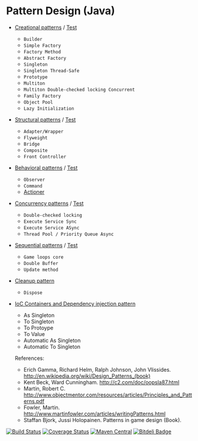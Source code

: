 Pattern Design (Java)
==============

* [Creational patterns](https://github.com/victorakamon/pattern-design/tree/master/src/creational) / [Test](https://github.com/victorakamon/pattern-design/tree/master/test/creational)
  * ```Builder```
  * ```Simple Factory```
  * ```Factory Method```
  * ```Abstract Factory```
  * ```Singleton```
  * ```Singleton Thread-Safe```
  * ```Prototype```
  * ```Multiton```
  * ```Multiton Double-checked locking Concurrent``` 
  * ```Family Factory```
  * ```Object Pool```
  * ```Lazy Initialization```
  
* [Structural patterns](https://github.com/victorakamon/pattern-design/tree/master/src/structural) / [Test](https://github.com/victorakamon/pattern-design/tree/master/test/structural)
  * ```Adapter/Wrapper```
  * ```Flyweight```
  * ```Bridge```
  * ```Composite```
  * ```Front Controller```

* [Behavioral patterns](https://github.com/victorakamon/pattern-design/tree/master/src/behavioral) / [Test](https://github.com/victorakamon/pattern-design/tree/master/test/behavioral)
  * ```Observer```
  * ```Command```
  * [Actioner](https://github.com/vicboma1/CommandMapper)
  

* [Concurrency patterns](https://github.com/victorakamon/pattern-design/tree/master/src/concurrency) / [Test](https://github.com/victorakamon/pattern-design/tree/master/test/concurrency)
  * ```Double-checked locking```
  * ```Execute Service Sync```
  * ```Execute Service ASync```
  * ```Thread Pool / Priority Queue Async```

* [Sequential patterns](https://github.com/victorakamon/sequential-patterns) / [Test](https://github.com/victorakamon/sequential-patterns/tree/master/test)
  * ```Game loops core```
  * ```Double Buffer```
  * ```Update method```

* [Cleanup pattern](https://github.com/victorakamon/pattern-design/tree/master/src/cleanup)
  * ```Dispose```

* [IoC Containers and Dependency injection pattern ](https://github.com/vicboma1/Injector)
  * As Singleton
  * To Singleton
  * To Protoype
  * To Value
  * Automatic As Singleton 
  * Automatic To Singleton


  References:
  * Erich Gamma, Richard Helm, Ralph Johnson, John Vlissides. http://en.wikipedia.org/wiki/Design_Patterns_(book)
  * Kent Beck, Ward Cunningham. http://c2.com/doc/oopsla87.html
  * Martin, Robert C. http://www.objectmentor.com/resources/articles/Principles_and_Patterns.pdf
  * Fowler, Martin. http://www.martinfowler.com/articles/writingPatterns.html
  * Staffan Bjork, Jussi Holopainen. Patterns in game design (Book).
   

[![Build Status](https://travis-ci.org/vicboma1/pattern-design.svg?branch=branch-develop)](https://travis-ci.org/vicboma1/pattern-design)
[![Coverage Status](https://coveralls.io/repos/vicboma1/pattern-design/badge.svg?branch=master&service=github)](https://coveralls.io/github/vicboma1/pattern-design?branch=master)
[![Maven Central](https://maven-badges.herokuapp.com/maven-central/org.eluder.coveralls/coveralls-maven-plugin/badge.svg)](https://maven-badges.herokuapp.com/maven-central/org.eluder.coveralls/coveralls-maven-plugin/)
[![Bitdeli Badge](https://d2weczhvl823v0.cloudfront.net/vicboma1/pattern-design/trend.png)](https://bitdeli.com/free "Bitdeli Badge")
